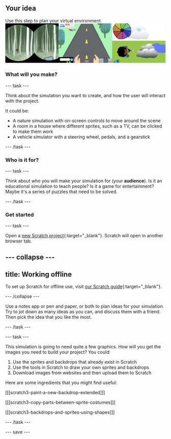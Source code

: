## Your idea

Use this step to plan your virtual environment. 
![Example world projects.](images/step.png)

### What will you make?

--- task ---

Think about the simulation you want to create, and how the user will interact with the project.

It could be:
- A nature simulation with on-screen controls to move around the scene
- A room in a house where different sprites, such as a TV, can be clicked to make them work
- A vehicle simulator with a steering wheel, pedals, and a gearstick


--- /task ---

### Who is it for?

--- task ---

Think about who you will make your simulation for (your **audience**). Is it an educational simulation to teach people? Is it a game for entertainment? Maybe it's a series of puzzles that need to be solved.

--- /task ---

### Get started


--- task ---

Open a [new Scratch project](http://rpf.io/scratch-new){:target="_blank"}. Scratch will open in another browser tab.

--- collapse ---
---
title: Working offline
---

To set up Scratch for offline use, visit [our Scratch guide](https://learning-admin.raspberrypi.org/en/projects/getting-started-scratch/1){:target="_blank"}.

--- /collapse ---

Use a notes app or pen and paper, or both to plan ideas for your simulation. Try to jot down as many ideas as you can, and discuss them with a friend. Then pick the idea that you like the most.

--- /task ---

--- task ---

This simulation is going to need quite a few graphics. How will you get the images you need to build your project? You could:

1. Use the sprites and backdrops that already exist in Scratch
2. Use the tools in Scratch to draw your own sprites and backdrops
3. Download images from websites and then upload them to Scratch

Here are some ingredients that you might find useful:

[[[scratch3-paint-a-new-backdrop-extended]]]

[[[scratch3-copy-parts-between-sprite-costumes]]]

[[[scratch3-backdrops-and-sprites-using-shapes]]]

--- /task ---

--- save ---
